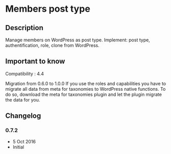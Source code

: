 # Members post type #

## Description ##

Manage members on WordPress as post type. Implement: post type, authentification, role, clone from WordPress.

## Important to know ##

Compatibility : 4.4

Migration from 0.6.0 to 1.0.0
If you use the roles and capabilities you have to migrate all data from meta for taxonomies to WordPress native functions.
To do so, download the meta for taxonomies plugin and let the plugin migrate the data for you.

## Changelog ##

### 0.7.2
* 5 Oct 2016
* Initial
